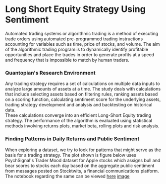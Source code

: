 # Long Short Equity Strategy Using Sentiment
Automated trading systems or algorithmic trading is a method of
executing trade orders using automated pre-programmed trading instructions accounting
for variables such as time, price of stocks, and volume. The aim of the algorithmic trading
program is to dynamically identify profitable opportunities and place the trades in order to
generate profits at a speed and frequency that is impossible to match by
human traders.

### Quantopian's Research Environment
Any trading strategy requires a set of calculations on multiple data inputs to analyze large
amounts of assets at a time. The study deals with calculations that include selecting assets
based on filtering rules, ranking assets based on a scoring function, calculating sentiment
score for the underlying assets, trading strategy development and analysis and backtesting
on historical data.  
These calculations converge into an efficient Long-Short Equity trading
strategy. The performance of the algorithm is evaluated using statistical methods involving
returns plots, market beta, rolling plots and risk analysis. 

### Finding Patterns in Daily Returns and Public Sentiment
When exploring a dataset, we try to look for patterns that might serve as the basis for a
trading strategy. The plot shown is figure below uses PsychSignal's Trader Mood dataset for
Apple stocks which assigns bull and bear scores to stocks each day based on the aggregate
public sentiment from messages posted on Stocktwits, a financial communications
platform. The notebook regarding the same can be viewed [here](https://github.com/divyaprakash0426/Quantopian-Long-Short-Equity-Strategy/blob/master/sentiment_intuition/SMA_tesla%20and%20apple.ipynb)
[image]()
